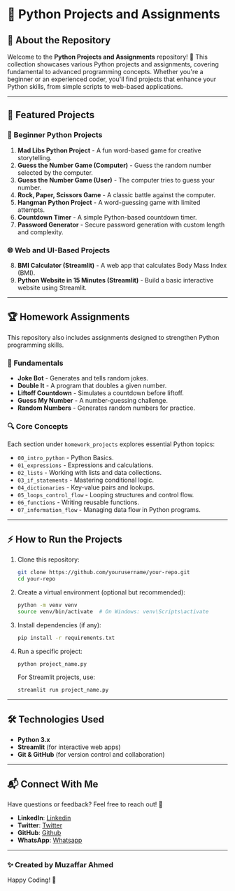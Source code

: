 # 🚀 Python Projects and Assignments

## 🌟 About the Repository
Welcome to the **Python Projects and Assignments** repository! 🎉 This collection showcases various Python projects and assignments, covering fundamental to advanced programming concepts. Whether you're a beginner or an experienced coder, you'll find projects that enhance your Python skills, from simple scripts to web-based applications.

---

## 📌 Featured Projects

### 🔰 Beginner Python Projects
1. **Mad Libs Python Project** - A fun word-based game for creative storytelling.
2. **Guess the Number Game (Computer)** - Guess the random number selected by the computer.
3. **Guess the Number Game (User)** - The computer tries to guess your number.
4. **Rock, Paper, Scissors Game** - A classic battle against the computer.
5. **Hangman Python Project** - A word-guessing game with limited attempts.
6. **Countdown Timer** - A simple Python-based countdown timer.
7. **Password Generator** - Secure password generation with custom length and complexity.

### 🌐 Web and UI-Based Projects
8. **BMI Calculator (Streamlit)** - A web app that calculates Body Mass Index (BMI).
9. **Python Website in 15 Minutes (Streamlit)** - Build a basic interactive website using Streamlit.

---

## 🏆 Homework Assignments
This repository also includes assignments designed to strengthen Python programming skills.

### 📖 Fundamentals
- **Joke Bot** - Generates and tells random jokes.
- **Double It** - A program that doubles a given number.
- **Liftoff Countdown** - Simulates a countdown before liftoff.
- **Guess My Number** - A number-guessing challenge.
- **Random Numbers** - Generates random numbers for practice.

### 🔍 Core Concepts
Each section under `homework_projects` explores essential Python topics:
- `00_intro_python` - Python Basics.
- `01_expressions` - Expressions and calculations.
- `02_lists` - Working with lists and data collections.
- `03_if_statements` - Mastering conditional logic.
- `04_dictionaries` - Key-value pairs and lookups.
- `05_loops_control_flow` - Looping structures and control flow.
- `06_functions` - Writing reusable functions.
- `07_information_flow` - Managing data flow in Python programs.

---

## ⚡ How to Run the Projects
1. Clone this repository:
   ```sh
   git clone https://github.com/yourusername/your-repo.git
   cd your-repo
   ```
2. Create a virtual environment (optional but recommended):
   ```sh
   python -m venv venv
   source venv/bin/activate  # On Windows: venv\Scripts\activate
   ```
3. Install dependencies (if any):
   ```sh
   pip install -r requirements.txt
   ```
4. Run a specific project:
   ```sh
   python project_name.py
   ```
   For Streamlit projects, use:
   ```sh
   streamlit run project_name.py
   ```

---

## 🛠️ Technologies Used
- **Python 3.x**
- **Streamlit** (for interactive web apps)
- **Git & GitHub** (for version control and collaboration)

---

## 📬 Connect With Me
Have questions or feedback? Feel free to reach out! 🚀

- **LinkedIn**: [Linkedin](https://www.linkedin.com/in/muzaffar-ahmed-325ba6346/)
- **Twitter**: [Twitter](https://x.com/_Muzaffar_Ahmed)
- **GitHub**: [Github](https://github.com/muzaffar401)
- **WhatsApp**: [Whatsapp](https://wa.me/+923353958045)

---

### ✨ Created by **Muzaffar Ahmed**

Happy Coding! 🎯

